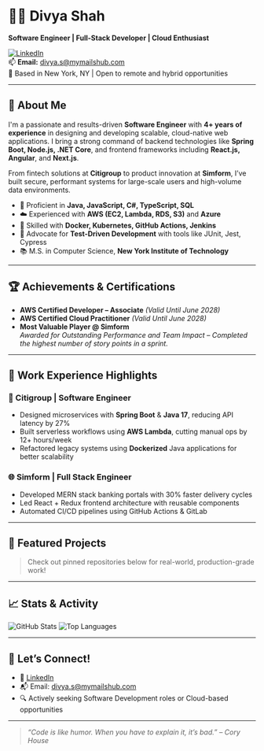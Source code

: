 # 👩‍💻 Divya Shah

**Software Engineer | Full-Stack Developer | Cloud Enthusiast**

[![LinkedIn](https://img.shields.io/badge/LinkedIn-Connect-blue?logo=linkedin)](https://www.linkedin.com/in/divyashah3899/)  
📫 **Email:** divya.s@mymailshub.com  
📍 Based in New York, NY | Open to remote and hybrid opportunities

---

## 🚀 About Me

I'm a passionate and results-driven **Software Engineer** with **4+ years of experience** in designing and developing scalable, cloud-native web applications. I bring a strong command of backend technologies like **Spring Boot, Node.js, .NET Core**, and frontend frameworks including **React.js, Angular**, and **Next.js**.

From fintech solutions at **Citigroup** to product innovation at **Simform**, I’ve built secure, performant systems for large-scale users and high-volume data environments.

- 🔧 Proficient in **Java, JavaScript, C#, TypeScript, SQL**
- ☁️ Experienced with **AWS (EC2, Lambda, RDS, S3)** and **Azure**
- 🐳 Skilled with **Docker, Kubernetes, GitHub Actions, Jenkins**
- 🧪 Advocate for **Test-Driven Development** with tools like JUnit, Jest, Cypress
- 📚 M.S. in Computer Science, **New York Institute of Technology**

---

## 🏆 Achievements & Certifications

- **AWS Certified Developer – Associate** *(Valid Until June 2028)*  
- **AWS Certified Cloud Practitioner** *(Valid Until June 2028)*  
- **Most Valuable Player @ Simform**  
  *Awarded for Outstanding Performance and Team Impact – Completed the highest number of story points in a sprint.*

---

## 💼 Work Experience Highlights

### 🏦 Citigroup | Software Engineer
- Designed microservices with **Spring Boot** & **Java 17**, reducing API latency by 27%
- Built serverless workflows using **AWS Lambda**, cutting manual ops by 12+ hours/week
- Refactored legacy systems using **Dockerized** Java applications for better scalability

### 🌐 Simform | Full Stack Engineer
- Developed MERN stack banking portals with 30% faster delivery cycles
- Led React + Redux frontend architecture with reusable components
- Automated CI/CD pipelines using GitHub Actions & GitLab

---

## 📂 Featured Projects
> Check out pinned repositories below for real-world, production-grade work!

---

## 📈 Stats & Activity

![GitHub Stats](https://github-readme-stats.vercel.app/api?username=divya-shah-sde&show_icons=true&theme=default)
![Top Languages](https://github-readme-stats.vercel.app/api/top-langs/?username=divya-shah-sde&layout=compact)

---

## 🤝 Let’s Connect!

- 💼 [LinkedIn](https://www.linkedin.com/in/divyashah3899/)
- 📬 Email: divya.s@mymailshub.com  
- 🔍 Actively seeking Software Development roles or Cloud-based opportunities

---

> *“Code is like humor. When you have to explain it, it’s bad.” – Cory House*
